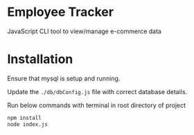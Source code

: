 # Employee Tracker

JavaScript CLI tool to view/manage e-commerce data

# Installation

Ensure that mysql is setup and running.

Update the `./db/dbConfig.js` file with correct database details.

Run below commands with terminal in root directory of project

```bash
npm install
node index.js
```
